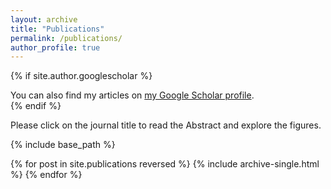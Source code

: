 ```yaml
---
layout: archive
title: "Publications"
permalink: /publications/
author_profile: true
---
```


{% if site.author.googlescholar %}
  <div class="wordwrap">You can also find my articles on <a href="{{site.author.googlescholar}}">my Google Scholar profile</a>.</div>
{% endif %}

Please click on the journal title to read the Abstract and explore the figures.

{% include base_path %}

{% for post in site.publications reversed %}
  {% include archive-single.html %}
{% endfor %}
